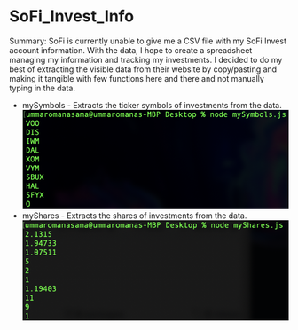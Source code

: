 # SoFi_Invest_Info

Summary: SoFi is currently unable to give me a CSV file with my SoFi Invest account information. With the data, I hope to create a spreadsheet managing my information and tracking my investments. I decided to do my best of extracting the visible data from their website by copy/pasting and making it tangible with few functions here and there and not manually typing in the data.

* mySymbols - Extracts the ticker symbols of investments from the data.
![](images/mySymbols.png)
* myShares - Extracts the shares of investments from the data.
![](images/myShares.png)
